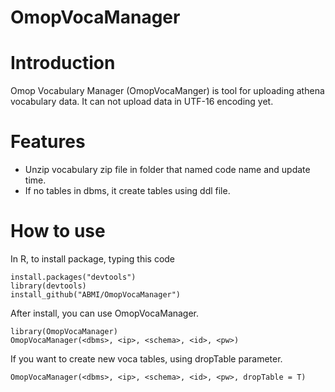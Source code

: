 # OmopVocaManager


# Introduction

Omop Vocabulary Manager (OmopVocaManger) is tool for uploading athena vocabulary data. It can not upload data in UTF-16 encoding yet.

# Features

- Unzip vocabulary zip file in folder that named code name and update time.
- If no tables in dbms, it create tables using ddl file.

# How to use

In R, to install package, typing this code
```
install.packages("devtools")
library(devtools)
install_github("ABMI/OmopVocaManager")
```

After install, you can use OmopVocaManager.
```
library(OmopVocaManager)
OmopVocaManager(<dbms>, <ip>, <schema>, <id>, <pw>)
```

If you want to create new voca tables, using dropTable parameter.
```
OmopVocaManager(<dbms>, <ip>, <schema>, <id>, <pw>, dropTable = T)
```

